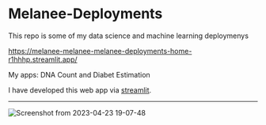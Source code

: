 # Melanee-Deployments

This repo is some of my data science and machine learning deploymenys



https://melanee-melanee-melanee-deployments-home-r1hhhp.streamlit.app/

My apps: DNA Count and Diabet Estimation


I have developed this web app via [streamlit](https://streamlit.io/).


------------------------------------------------------------------------------------------------------------------


![Screenshot from 2023-04-23 19-07-48](https://user-images.githubusercontent.com/74653444/233849468-88dff901-4425-4b1c-9f8d-6f290f1f03bf.png)
